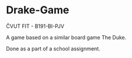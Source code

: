 # Drake-Game
ČVUT FIT - B191-BI-PJV

A game based on a similar board game The Duke.

Done as a part of a school assignment.
